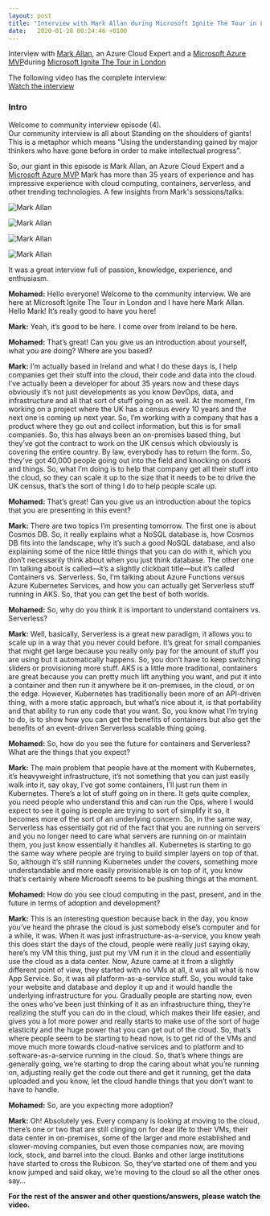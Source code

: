 ```yaml
---
layout: post
title: "Interview with Mark Allan during Microsoft Ignite The Tour in London"
date:   2020-01-28 00:24:46 +0100
---
```


Interview with [Mark Allan](https://twitter.com/markxa), an Azure Cloud Expert and a [Microsoft Azure MVP](https://mvp.microsoft.com/en-us/PublicProfile/5002937)during [Microsoft Ignite The Tour in London](https://www.microsoft.com/en-gb/ignite-the-tour/london)

The following video has the complete interview:  
[Watch the interview](https://www.youtube.com/watch?v=B5UgJPSj1Mk)

### Intro

Welcome to community interview episode (4).  
Our community interview is all about Standing on the shoulders of giants! This is a metaphor which means "Using the understanding gained by major thinkers who have gone before in order to make intellectual progress".

So, our giant in this episode is Mark Allan, an Azure Cloud Expert and a [Microsoft Azure MVP](https://mvp.microsoft.com/en-us/PublicProfile/5002937) Mark has more than 35 years of experience and has impressive experience with cloud computing, containers, serverless, and other trending technologies. A few insights from Mark's sessions/talks:

![Mark Allan](/assets/images/2020/01/Mark-Allan-1.jpg)

![Mark Allan](/assets/images/2020/01/Mark-Allan-3-2.png)

![Mark Allan](/assets/images/2020/01/Mark-Allan-2.png)

![Mark Allan](/assets/images/2020/01/Mark-Allan-4-2.png)

It was a great interview full of passion, knowledge, experience, and enthusiasm.

**Mohamed:** Hello everyone! Welcome to the community interview. We are here at Microsoft Ignite The Tour in London and I have here Mark Allan. Hello Mark! It’s really good to have you here!

**Mark:** Yeah, it’s good to be here. I come over from Ireland to be here.

**Mohamed:** That’s great! Can you give us an introduction about yourself, what you are doing? Where are you based?

**Mark:** I’m actually based in Ireland and what I do these days is, I help companies get their stuff into the cloud, their code and data into the cloud. I’ve actually been a developer for about 35 years now and these days obviously it’s not just developments as you know DevOps, data, and infrastructure and all that sort of stuff going on as well. At the moment, I’m working on a project where the UK has a census every 10 years and the next one is coming up next year. So, I’m working with a company that has a product where they go out and collect information, but this is for small companies. So, this has always been an on-premises based thing, but they’ve got the contract to work on the UK census which obviously is covering the entire country. By law, everybody has to return the form. So, they’ve got 40,000 people going out into the field and knocking on doors and things. So, what I’m doing is to help that company get all their stuff into the cloud, so they can scale it up to the size that it needs to be to drive the UK census, that’s the sort of thing I do to help people scale up.

**Mohamed:** That’s great! Can you give us an introduction about the topics that you are presenting in this event?

**Mark:** There are two topics I’m presenting tomorrow. The first one is about Cosmos DB. So, it really explains what a NoSQL database is, how Cosmos DB fits into the landscape, why it’s such a good NoSQL database, and also explaining some of the nice little things that you can do with it, which you don’t necessarily think about when you just think database. The other one I’m talking about is called—it’s a slightly clickbait title—but it’s called Containers vs. Serverless. So, I’m talking about Azure Functions versus Azure Kubernetes Services, and how you can actually get Serverless stuff running in AKS. So, that you can get the best of both worlds.

**Mohamed:** So, why do you think it is important to understand containers vs. Serverless?

**Mark:** Well, basically, Serverless is a great new paradigm, it allows you to scale up in a way that you never could before. It’s great for small companies that might get large because you really only pay for the amount of stuff you are using but it automatically happens. So, you don’t have to keep switching sliders or provisioning more stuff. AKS is a little more traditional, containers are great because you can pretty much lift anything you want, and put it into a container and then run it anywhere be it on-premises, in the cloud, or on the edge. However, Kubernetes has traditionally been more of an API-driven thing, with a more static approach, but what’s nice about it, is that portability and that ability to run any code that you want. So, you know what I’m trying to do, is to show how you can get the benefits of containers but also get the benefits of an event-driven Serverless scalable thing going.

**Mohamed:** So, how do you see the future for containers and Serverless? What are the things that you expect?

**Mark:** The main problem that people have at the moment with Kubernetes, it’s heavyweight infrastructure, it’s not something that you can just easily walk into it, say okay, I’ve got some containers, I’ll just run them in Kubernetes. There’s a lot of stuff going on in there. It gets quite complex, you need people who understand this and can run the Ops, where I would expect to see it going is people are trying to sort of simplify it so, it becomes more of the sort of an underlying concern. So, in the same way, Serverless has essentially got rid of the fact that you are running on servers and you no longer need to care what servers are running on or maintain them, you just know essentially it handles all. Kubernetes is starting to go the same way where people are trying to build simpler layers on top of that. So, although it’s still running Kubernetes under the covers, something more understandable and more easily provisionable is on top of it, you know that’s certainly where Microsoft seems to be pushing things at the moment.

**Mohamed:** How do you see cloud computing in the past, present, and in the future in terms of adoption and development?

**Mark:** This is an interesting question because back in the day, you know you’ve heard the phrase the cloud is just somebody else’s computer and for a while, it was. When it was just infrastructure-as-a-service, you know yeah this does start the days of the cloud, people were really just saying okay, here’s my VM this thing, just put my VM run it in the cloud and essentially use the cloud as a data center. Now, Azure came at it from a slightly different point of view, they started with no VMs at all, it was all what is now App Service. So, it was all platform-as-a-service stuff. So, you would take your website and database and deploy it up and it would handle the underlying infrastructure for you. Gradually people are starting now, even the ones who’ve been just thinking of it as an infrastructure thing, they’re realizing the stuff you can do in the cloud, which makes their life easier, and gives you a lot more power and really starts to make use of the sort of huge elasticity and the huge power that you can get out of the cloud. So, that’s where people seem to be starting to head now, is to get rid of the VMs and move much more towards cloud-native services and to platform and to software-as-a-service running in the cloud. So, that’s where things are generally going, we’re starting to drop the caring about what you’re running on, adjusting really get the code out there and get it running, get the data uploaded and you know, let the cloud handle things that you don’t want to have to handle.

**Mohamed:** So, are you expecting more adoption?

**Mark:** Oh! Absolutely yes. Every company is looking at moving to the cloud, there’s one or two that are still clinging on for dear life to their VMs, their data center in on-premises, some of the larger and more established and slower-moving companies, but even those companies now, are moving lock, stock, and barrel into the cloud. Banks and other large institutions have started to cross the Rubicon. So, they’ve started one of them and you know jumped and said okay, we’re moving to the cloud so all the other ones say...

**For the rest of the answer and other questions/answers, please watch the video.**
